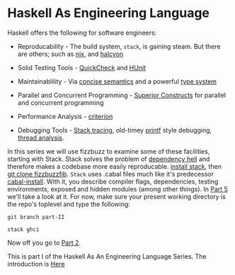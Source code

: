 # Haskell As Engineering Language

Haskell offers the following for software engineers:

*    Reproducability - The build system, `stack`, is gaining steam. But there are others; such as [nix](http://www.cse.chalmers.se/~bernardy/nix.html), and [halcyon](http://halcyon.sh)

*    Solid Testing Tools - [QuickCheck](https://www.fpcomplete.com/user/pbv/an-introduction-to-quickcheck-testing) and [HUnit](https://wiki.haskell.org/HUnit_1.0_User%27s_Guide)

*    Maintainablility - Via [concise semantics](https://www.fpcomplete.com/business/about/haskell-improves-productivity/) and a powerful [type system](http://programmers.stackexchange.com/questions/279316/what-exactly-makes-the-haskell-type-system-so-revered-vs-say-java) 

*    Parallel and Concurrent Programming - [Superior Constructs](https://downloads.haskell.org/~ghc/7.8.4/docs/html/users_guide/lang-parallel.html) for parallel and concurrent programming

*    Performance Analysis - [criterion](http://www.serpentine.com/criterion/)

*    Debugging Tools - [Stack tracing](https://downloads.haskell.org/~ghc/7.8.4/docs/html/users_guide/ghci-debugger.html), old-timey [printf](https://hackage.haskell.org/package/base-4.8.1.0/docs/Debug-Trace.html) style debugging, [thread analysis](https://wiki.haskell.org/ThreadScope).


In this series we will use fizzbuzz to examine some of these facilities,
starting with Stack. Stack solves the problem of [dependency hell](http://stackoverflow.com/questions/25869041/whats-the-reason-behind-cabal-dependency-hell) and therefore makes a codebase more easily reproducable.
[install stack](https://github.com/commercialhaskell/stack/tree/master/doc), then [git clone fizzbuzzfib](https://github.com/mlitchard/fizzbuzzfib).
`Stack` uses .cabal files much like it's predecessor [cabal-install](https://www.fpcomplete.com/user/simonmichael/how-to-cabal-install). With it, you describe compiler flags, dependencies, testing environments, exposed and hidden modules (among other things). In [Part 5](/blog/2016/05/fizzbuzz-5) we'll take a look at it. For now, make sure your present working directory is the repo's toplevel and type the following:

`git branch part-II`

`stack ghci`

Now off you go to [Part 2](/blog/2015/11/fizzbuzz-2).

<footer> This is part I of the Haskell As An Engineering Language Series. The introduction is <a href="/blog/2015/11/fizzbuzz-intro">Here</a></footer>

